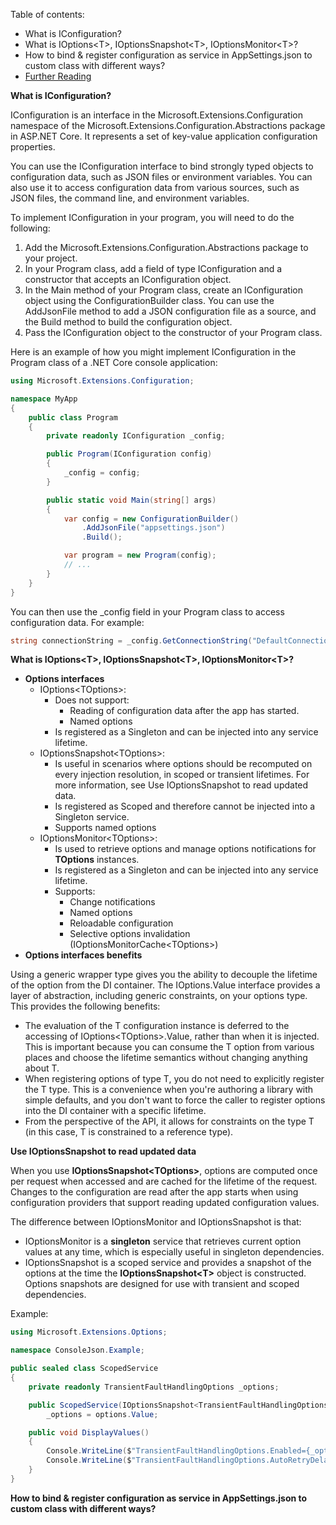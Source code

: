 Table of contents:
- What is IConfiguration?
- What is IOptions\<T>, IOptionsSnapshot\<T>, IOptionsMonitor\<T>?
- How to bind & register configuration as service in AppSettings.json to custom class with different ways?
- [Further Reading](https://learn.microsoft.com/en-us/dotnet/core/extensions/options)

**What is IConfiguration?**

IConfiguration is an interface in the Microsoft.Extensions.Configuration namespace of the Microsoft.Extensions.Configuration.Abstractions package in ASP.NET Core. It represents a set of key-value application configuration properties.

You can use the IConfiguration interface to bind strongly typed objects to configuration data, such as JSON files or environment variables. You can also use it to access configuration data from various sources, such as JSON files, the command line, and environment variables.

To implement IConfiguration in your program, you will need to do the following:

1. Add the Microsoft.Extensions.Configuration.Abstractions package to your project.
2. In your Program class, add a field of type IConfiguration and a constructor that accepts an IConfiguration object.
3. In the Main method of your Program class, create an IConfiguration object using the ConfigurationBuilder class. You can use the AddJsonFile method to add a JSON configuration file as a source, and the Build method to build the configuration object.
4. Pass the IConfiguration object to the constructor of your Program class.

Here is an example of how you might implement IConfiguration in the Program class of a .NET Core console application:

```csharp
using Microsoft.Extensions.Configuration;

namespace MyApp
{
    public class Program
    {
        private readonly IConfiguration _config;

        public Program(IConfiguration config)
        {
            _config = config;
        }

        public static void Main(string[] args)
        {
            var config = new ConfigurationBuilder()
                .AddJsonFile("appsettings.json")
                .Build();

            var program = new Program(config);
            // ...
        }
    }
}
```
You can then use the _config field in your Program class to access configuration data. For example:
```csharp
string connectionString = _config.GetConnectionString("DefaultConnection");
```

**What is IOptions\<T>, IOptionsSnapshot\<T>, IOptionsMonitor\<T>?**

- **Options interfaces**
    - IOptions\<TOptions>:
        - Does not support:
            - Reading of configuration data after the app has started.
            - Named options
        - Is registered as a Singleton and can be injected into any service lifetime.
    - IOptionsSnapshot\<TOptions>:
        - Is useful in scenarios where options should be recomputed on every injection resolution, in scoped or transient lifetimes. For more information, see Use IOptionsSnapshot to read updated data.
        - Is registered as Scoped and therefore cannot be injected into a Singleton service. 
        - Supports named options
    - IOptionsMonitor\<TOptions>:
        - Is used to retrieve options and manage options notifications for **TOptions** instances.
        - Is registered as a Singleton and can be injected into any service lifetime.
        - Supports:
            - Change notifications
            - Named options
            - Reloadable configuration
            - Selective options invalidation (IOptionsMonitorCache\<TOptions>)
- **Options interfaces benefits**

Using a generic wrapper type gives you the ability to decouple the lifetime of the option from the DI container. The IOptions<TOptions>.Value interface provides a layer of abstraction, including generic constraints, on your options type. This provides the following benefits:

- The evaluation of the T configuration instance is deferred to the accessing of IOptions\<TOptions>.Value, rather than when it is injected. This is important because you can consume the T option from various places and choose the lifetime semantics without changing anything about T.
- When registering options of type T, you do not need to explicitly register the T type. This is a convenience when you're authoring a library with simple defaults, and you don't want to force the caller to register options into the DI container with a specific lifetime.
- From the perspective of the API, it allows for constraints on the type T (in this case, T is constrained to a reference type).   

**Use IOptionsSnapshot to read updated data**

When you use **IOptionsSnapshot\<TOptions>**, options are computed once per request when accessed and are cached for the lifetime of the request. Changes to the configuration are read after the app starts when using configuration providers that support reading updated configuration values.

The difference between IOptionsMonitor and IOptionsSnapshot is that:
- IOptionsMonitor is a **singleton** service that retrieves current option values at any time, which is especially useful in singleton dependencies.
- IOptionsSnapshot is a scoped service and provides a snapshot of the options at the time the **IOptionsSnapshot\<T>** object is constructed. Options snapshots are designed for use with transient and scoped dependencies.

Example:
```csharp
using Microsoft.Extensions.Options;

namespace ConsoleJson.Example;

public sealed class ScopedService
{
    private readonly TransientFaultHandlingOptions _options;

    public ScopedService(IOptionsSnapshot<TransientFaultHandlingOptions> options) =>
        _options = options.Value;

    public void DisplayValues()
    {
        Console.WriteLine($"TransientFaultHandlingOptions.Enabled={_options.Enabled}");
        Console.WriteLine($"TransientFaultHandlingOptions.AutoRetryDelay={_options.AutoRetryDelay}");
    }
}
```

**How to bind & register configuration as service in AppSettings.json to custom class with different ways?**

